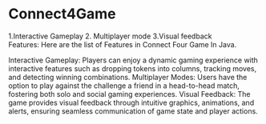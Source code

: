 # Connect4Game
1.Interactive Gameplay 2. Multiplayer mode 3.Visual feedback  
Features: Here are the list of Features in Connect Four Game In Java.

Interactive Gameplay: Players can enjoy a dynamic gaming experience with interactive features such as dropping tokens into columns, tracking moves, and detecting winning combinations.
 Multiplayer Modes: Users have the option to play against the challenge a friend in a head-to-head match, fostering both solo and social gaming experiences.
Visual Feedback: The game provides visual feedback through intuitive graphics, animations, and alerts, ensuring seamless communication of game state and player actions.

